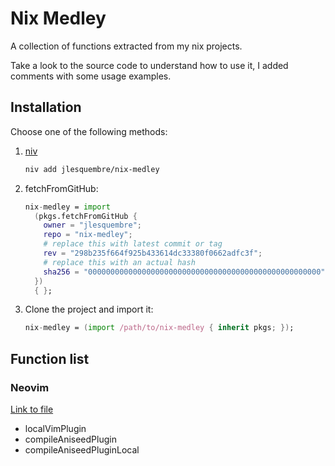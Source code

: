 # Nix Medley

A collection of functions extracted from my nix projects.

Take a look to the source code to understand how to use it, I added comments
with some usage examples.

## Installation

Choose one of the following methods:

1. [niv](https://github.com/nmattia/niv)

   ```bash
   niv add jlesquembre/nix-medley
   ```

1. fetchFromGitHub:

   ```nix
   nix-medley = import
     (pkgs.fetchFromGitHub {
       owner = "jlesquembre";
       repo = "nix-medley";
       # replace this with latest commit or tag
       rev = "298b235f664f925b433614dc33380f0662adfc3f";
       # replace this with an actual hash
       sha256 = "0000000000000000000000000000000000000000000000000000";
     })
     { };
   ```

1. Clone the project and import it:

   ```nix
   nix-medley = (import /path/to/nix-medley { inherit pkgs; });
   ```

## Function list

### Neovim

[Link to file](https://github.com/jlesquembre/nix-medley/blob/master/neovim.nix)

- localVimPlugin
- compileAniseedPlugin
- compileAniseedPluginLocal
